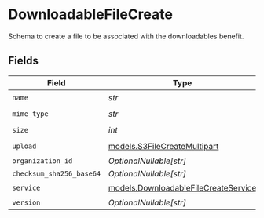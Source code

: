 # DownloadableFileCreate

Schema to create a file to be associated with the downloadables benefit.


## Fields

| Field                                                                              | Type                                                                               | Required                                                                           | Description                                                                        |
| ---------------------------------------------------------------------------------- | ---------------------------------------------------------------------------------- | ---------------------------------------------------------------------------------- | ---------------------------------------------------------------------------------- |
| `name`                                                                             | *str*                                                                              | :heavy_check_mark:                                                                 | N/A                                                                                |
| `mime_type`                                                                        | *str*                                                                              | :heavy_check_mark:                                                                 | N/A                                                                                |
| `size`                                                                             | *int*                                                                              | :heavy_check_mark:                                                                 | N/A                                                                                |
| `upload`                                                                           | [models.S3FileCreateMultipart](../models/s3filecreatemultipart.md)                 | :heavy_check_mark:                                                                 | N/A                                                                                |
| `organization_id`                                                                  | *OptionalNullable[str]*                                                            | :heavy_minus_sign:                                                                 | N/A                                                                                |
| `checksum_sha256_base64`                                                           | *OptionalNullable[str]*                                                            | :heavy_minus_sign:                                                                 | N/A                                                                                |
| `service`                                                                          | [models.DownloadableFileCreateService](../models/downloadablefilecreateservice.md) | :heavy_check_mark:                                                                 | N/A                                                                                |
| `version`                                                                          | *OptionalNullable[str]*                                                            | :heavy_minus_sign:                                                                 | N/A                                                                                |